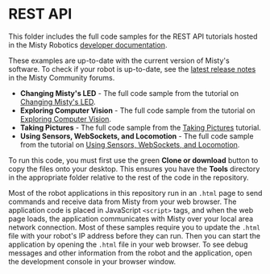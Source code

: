 # REST API

This folder includes the full code samples for the REST API tutorials hosted in the Misty Robotics [developer documentation](https://docs.mistyrobotics.com).

These examples are up-to-date with the current version of Misty's software. To check if your robot is up-to-date, see the [latest release notes](https://community.mistyrobotics.com/c/announcements/releases) in the Misty Community forums.

* __Changing Misty's LED__ - The full code sample from the tutorial on [Changing Misty's LED](https://docs.mistyrobotics.com/misty-ii/rest-api/tutorials/#changing-misty-s-led).
* __Exploring Computer Vision__ - The full code sample from the tutorial on [Exploring Computer Vision](https://docs.mistyrobotics.com/misty-ii/rest-api/tutorials/#exploring-computer-vision). 
* __Taking Pictures__ - The full code sample from the [Taking Pictures](https://docs.mistyrobotics.com/misty-ii/rest-api/tutorials/#taking-pictures) tutorial.
* __Using Sensors, WebSockets, and Locomotion__ - The full code sample from the tutorial on [Using Sensors, WebSockets, and Locomotion](https://docs.mistyrobotics.com/misty-ii/rest-api/tutorials/#using-sensors-websockets-and-locomotion).

To run this code, you must first use the green __Clone or download__ button to copy the files onto your desktop. This ensures you have the **Tools** directory in the appropriate folder relative to the rest of the code in the repository.

Most of the robot applications in this repository run in an `.html` page to send commands and receive data from Misty from your web browser. The application code is placed in JavaScript `<script>` tags, and when the web page loads, the application communicates with Misty over your local area network connection. Most of these samples require you to update the `.html` file with your robot's IP address before they can run. Then you can start the application by opening the `.html` file in your web browser. To see debug messages and other information from the robot and the application, open the development console in your browser window. 